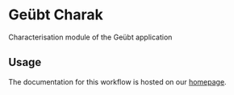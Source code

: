 
# Geübt Charak

Characterisation module of the Geübt application


## Usage


The documentation for this workflow is hosted on our [homepage](https://nrw-geubt.github.io/geuebt-charak/).